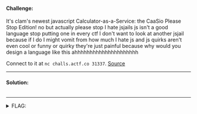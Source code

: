 #### Challenge:

It's clam's newest javascript Calculator-as-a-Service: the CaaSio Please Stop Edition! no but actually please stop I hate jsjails js isn't a good language stop putting one in every ctf I don't want to look at another jsjail because if I do I might vomit from how much I hate js and js quirks aren't even cool or funny or quirky they're just painful because why would you design a language like this ahhhhhhhhhhhhhhhhhhhhh

Connect to it at `nc challs.actf.co 31337`. [Source](./index.js ":ignore")

---

#### Solution:

```bash
```

---

<details><summary>FLAG:</summary>

```
actf{omg_js_is_like_so_quirky_haha}
```

</details>
<br/>
